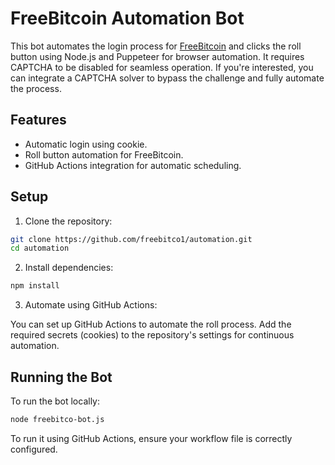 # FreeBitcoin Automation Bot
 
This bot automates the login process for [FreeBitcoin](https://freebitco.in/?r=10175864) and clicks the roll button using Node.js and Puppeteer for browser automation. It requires CAPTCHA to be disabled for seamless operation. If you're interested, you can integrate a CAPTCHA solver to bypass the challenge and fully automate the process.

## Features
- Automatic login using cookie.
- Roll button automation for FreeBitcoin.
- GitHub Actions integration for automatic scheduling.

## Setup

1. Clone the repository:

```bash
git clone https://github.com/freebitco1/automation.git
cd automation
```

2. Install dependencies:

```bash
npm install
```

3. Automate using GitHub Actions:

You can set up GitHub Actions to automate the roll process. Add the required secrets (cookies) to the repository's settings for continuous automation.

## Running the Bot

To run the bot locally:

```bash
node freebitco-bot.js
```

To run it using GitHub Actions, ensure your workflow file is correctly configured.
